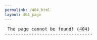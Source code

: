 ```yaml
---
permalink: /404.html
layout: 404_page
---
```


<pre id="header"> The page cannot be found! (404)
---------------------------------</pre>

<pre id="quote"></pre>


<script>
    const quotes = [
        "\"I work best on the floor of the datacenter at 1 in the morning with a Monster in my hand\" - Owen\n",
        "\"I was right and that's bad\" - Owen",
        "\"I'm in the copyright because I'm your emotional support\" - Owen",
        "\"Zero to sixty in three to five business days\" - Owen",
        "\"So I died because the routes... *dies*\" - Owen",
        "\"don't you hate it when you build your wall out of floor\" - Mineman",
        "\"Open triangle pyramid left\" - Mineman\n",
        "\"It is going at the speed of not fast\" - Techflash\n",
        "\"If you need anything, don't, cause I'm putting my phone back into airplane mode\" - Mineman\n",
        "\"I'm having the boomerest issue right now. I can't find a stamp. To mail a check.\" - NathanR\n",
        "\"Great minds think alike. So what's our excuse?\" - NathanR\n",
        "\"The arp table is getting big, I dont think thats- *loses internet*\" - Owen",
        "\"It sounds like you're speaking enchantment table\" - Kyo",
        "\"first, you light the oven\" - Owen",
        "\"People like a real fire in their homes, I have one in my car!\" - Jeremy Clarkson"
    ]

    const randomQuote = Math.floor(Math.random() * quotes.length);


    document.getElementById("quote").innerHTML = quotes[randomQuote]

</script>
